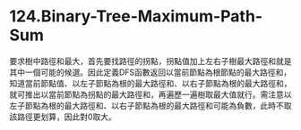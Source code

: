 # 124.Binary-Tree-Maximum-Path-Sum

要求樹中路徑和最大，首先要找路徑的拐點，拐點值加上左右子樹最大路徑和就是其中一個可能的候選。因此定義DFS函數返回以當前節點為根節點的最大路徑和，知道當前節點值、以左子節點為根的最大路徑和、以右子節點為根的最大路徑和，就可推出以當前節點為拐點的最大路徑和，再遍歷一遍樹取最大值就行。需注意以左子節點為根的最大路徑和、以右子節點為根的最大路徑和可能為負數，此時不取該路徑更划算，因此對0取大。
